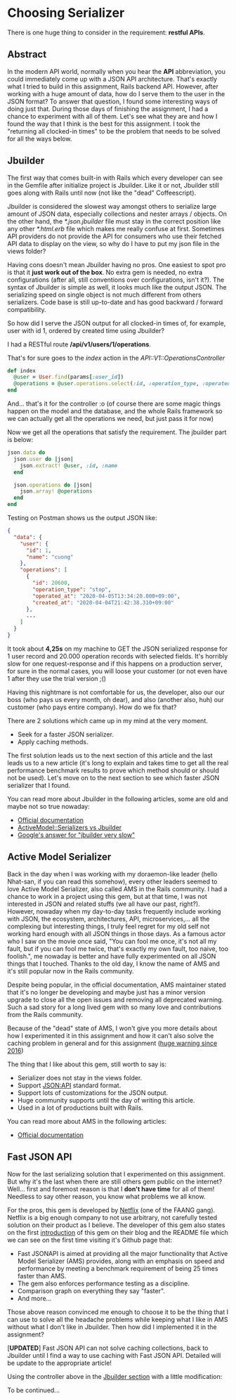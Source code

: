 # Choosing Serializer

There is one huge thing to consider in the requirement: **restful APIs**.

## Abstract

In the modern API world, normally when you hear the **API** abbreviation, you could immediately come up with a JSON API
architecture. That's exactly what I tried to build in this assignment, Rails backend API. However, after working with a
huge amount of data, how do I serve them to the user in the JSON format? To answer that question, I found some
interesting ways of doing just that. During those days of finishing the assignment, I had a chance to experiment with
all of them. Let's see what they are and how I found the way that I think is the best for this assignment. I took the
"returning all clocked-in times" to be the problem that needs to be solved for all the ways below.

## Jbuilder

The first way that comes built-in with Rails which every developer can see in the Gemfile after initialize project
is Jbuilder. Like it or not, Jbuilder still goes along with Rails until now (not like the "dead" Coffeescript).

Jbuilder is considered the slowest way amongst others to serialize large amount of JSON data, especially collections and
nester arrays / objects. On the other hand, the _\*.json.jbuilder_ file must stay in the correct position like any other
_\*.html.erb_ file which makes me really confuse at first. Sometimes API providers do not provide the API for consumers
who use their fetched API data to display on the view, so why do I have to put my json file in the views folder?

Having cons doesn't mean Jbuilder having no pros. One easiest to spot pro is that it **just work out of the box**.
No extra gem is needed, no extra configurations (after all, still conventions over configurations, isn't it?). The
syntax of Jbuilder is simple as well, it looks much like the output JSON. The serializing speed on single object is not
much different from others serializers. Code base is still up-to-date and has good backward / forward compatibility.

So how did I serve the JSON output for all clocked-in times of, for example, user with id 1, ordered by created time
using Jbuilder?

I had a RESTful route **/api/v1/users/1/operations**.

That's for sure goes to the _index_ action in the _API::V1::OperationsController_

```ruby
def index
  @user = User.find(params[:user_id])
  @operations = @user.operations.select(:id, :operation_type, :operated_at, :created_at).order(created_at: :desc)
end
```

And... that's it for the controller :o (of course there are some magic things happen on the model and the database, and
the whole Rails framework so we can actually get all the operations we need, but just pass it for now)

Now we get all the operations that satisfy the requirement. The jbuilder part is below:

```ruby
json.data do
  json.user do |json|
    json.extract! @user, :id, :name
  end

  json.operations do |json|
    json.array! @operations
  end
end
```

Testing on Postman shows us the output JSON like:

```json
{
  "data": {
    "user": {
      "id": 1,
      "name": "cuong"
    },
    "operations": [
      {
        "id": 20600,
        "operation_type": "stop",
        "operated_at": "2020-04-05T13:34:20.000+09:00",
        "created_at": "2020-04-04T21:42:38.310+09:00"
      },
      ...
    ]
  }
}
```

It took about **4,25s** on my machine to GET the JSON serialized response for 1 user record and 20.000 operation records
with selected fields. It's horribly slow for one request-response and if this happens on a production server, for sure
in the normal cases, you will loose your customer (or not even have 1 after they use the trial version ;()

Having this nightmare is not comfortable for us, the developer, also our our boss (who pays us every month, oh dear),
and also (another also, huh) our customer (who pays entire company). How do we fix that?

There are 2 solutions which came up in my mind at the very moment.

- Seek for a faster JSON serializer.
- Apply caching methods.

The first solution leads us to the next section of this article and the last leads us to a new article (it's long to
explain and takes time to get all the real performance benchmark results to prove which method should or should not
be used). Let's move on to the next section to see which faster JSON serializer that I found.

You can read more about Jbuilder in the following articles, some are old and maybe not so true nowaday:

- [Official documentation](https://github.com/rails/jbuilder)
- [ActiveModel::Serializers vs Jbuilder](https://kirillplatonov.com/2014/11/04/active_model_serializer_vs_jbuilder/)
- [Google's answer for "jbuilder very slow"](https://www.google.com/search?sxsrf=ALeKk006z8v9NaBGvQvxi1TmH5R1Q3gIGA%3A1586072914839&ei=Uo2JXo3qMuSQr7wPvLiWqAw&q=jbuilder+very+slow&oq=jbuilder+is+ver&gs_lcp=CgZwc3ktYWIQAxgCMgYIABAWEB4yBggAEBYQHjIGCAAQFhAeMgUIABDNAjoECCMQJ0oNCBcSCTEwLTEwNGc5OEoKCBgSBjEwLTVnNlDcK1jjYGDybWgFcAB4AIABdIgBjwmSAQM3LjWYAQCgAQGqAQdnd3Mtd2l6&sclient=psy-ab)

## Active Model Serializer

Back in the day when I was working with my doraemon-like leader (hello Nhat-san, if you can read this somehow), every
other leaders seemed to love Active Model Serializer, also called AMS in the Rails community. I had a chance to work
in a project using this gem, but at that time, I was not interested in JSON and related stuffs (we all have our past,
right?). However, nowaday when my day-to-day tasks frequently include working with JSON, the ecosystem, architectures,
API, microservices,... all the complexing but interesting things, I truly feel regret for my old self not working hard
enough with all JSON things in those days. As a famous actor who I saw on the movie once said, "You can fool me once,
it's not all my fault, but if you can fool me twice, that's exactly my own fault, too naive, too foolish.", me nowaday
is better and have fully experimented on all JSON things that I touched. Thanks to the old day, I know the name of AMS
and it's still popular now in the Rails community.

Despite being popular, in the official documentation, AMS maintainer stated that it's no longer be developing and maybe
just has a minor version upgrade to close all the open issues and removing all deprecated warning. Such a sad story for
a long lived gem with so many love and contributions from the Rails community.

Because of the "dead" state of AMS, I won't give you more details about how I experimented it in this assignment and
how it can't also solve the caching problem in general and for this assignment
([huge warning since 2016](https://github.com/rails-api/active_model_serializers/blob/0-10-stable/docs/general/caching.md))

The thing that I like about this gem, still worth to say is:

- Serializer does not stay in the views folder.
- Support [JSON:API](https://jsonapi.org/) standard format.
- Support lots of customizations for the JSON output.
- Huge community supports until the day of writing this article.
- Used in a lot of productions built with Rails.

You can read more about AMS in the following articles:

- [Official documentation](https://github.com/rails-api/active_model_serializers)

## Fast JSON API

Now for the last serializing solution that I experimented on this assignment. But why it's the last when there are still
others gem public on the internet? Well... first and foremost reason is that I **don't have time** for all of them!
Needless to say other reason, you know what problems we all know.

For the pros, this gem is developed by [Netflix](https://www.netflix.com) (one of the FAANG gang). Netflix is a big
enough company to not use arbitrary, not carefully tested solution on their product as I believe. The developer of this
gem also states on the first
[introduction](https://netflixtechblog.com/fast-json-api-serialization-with-ruby-on-rails-7c06578ad17f)
of this gem on their blog and the README file which we can see on the first time visiting it's Github page that:

- Fast JSONAPI is aimed at providing all the major functionality that Active Model Serializer (AMS) provides,
  along with an emphasis on speed and performance by meeting a benchmark requirement of being 25 times faster than AMS.
- The gem also enforces performance testing as a discipline.
- Comparison graph on everything they say "faster".
- And more...

Those above reason convinced me enough to choose it to be the thing that I can use to solve all the headache problems
while keeping what I like in AMS without what I don't like in Jbuilder. Then how did I implemented it in the assignment?

[**UPDATED**] Fast JSON API can not solve caching collections, back to Jbuilder until I find a way to use caching with
Fast JSON API. Detailed will be update to the appropriate article!

Using the controller above in the [Jbuilder section](#jbuilder) with a little modification:

To be continued...
